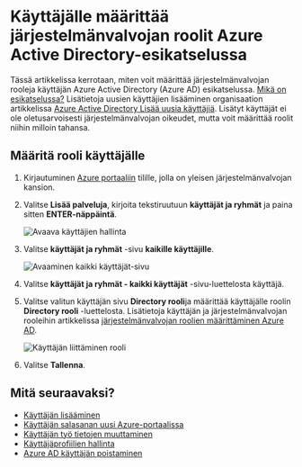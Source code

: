 <properties
    pageTitle="Käyttäjälle määrittää järjestelmänvalvojan roolit Azure Active Directory-esikatselussa | Microsoft Azure"
    description="Kerrotaan, miten voit muuttaa järjestelmänvalvojan käyttäjätiedot Azure Active Directoryssa"
    services="active-directory"
    documentationCenter=""
    authors="curtand"
    manager="femila"
    editor=""/>

<tags
    ms.service="active-directory"
    ms.workload="identity"
    ms.tgt_pltfrm="na"
    ms.devlang="na"
    ms.topic="article"
    ms.date="09/12/2016"
    ms.author="curtand"/>

# <a name="assign-a-user-to-administrator-roles-in-azure-active-directory-preview"></a>Käyttäjälle määrittää järjestelmänvalvojan roolit Azure Active Directory-esikatselussa

Tässä artikkelissa kerrotaan, miten voit määrittää järjestelmänvalvojan rooleja käyttäjän Azure Active Directory (Azure AD) esikatselussa. [Mikä on esikatselussa?](active-directory-preview-explainer.md) Lisätietoja uusien käyttäjien lisääminen organisaation artikkelissa [Azure Active Directory Lisää uusia käyttäjiä](active-directory-users-create-azure-portal.md). Lisätyt käyttäjät ei ole oletusarvoisesti järjestelmänvalvojan oikeudet, mutta voit määrittää roolit niihin milloin tahansa.

## <a name="assign-a-role-to-a-user"></a>Määritä rooli käyttäjälle

1.  Kirjautuminen [Azure portaaliin](https://portal.azure.com) tilille, jolla on yleisen järjestelmänvalvojan kansion.

2.  Valitse **Lisää palveluja**, kirjoita tekstiruutuun **käyttäjät ja ryhmät** ja paina sitten **ENTER-näppäintä**.

    ![Avaava käyttäjien hallinta](./media/active-directory-users-assign-role-azure-portal/create-users-user-management.png)

3.  Valitse **käyttäjät ja ryhmät** -sivu **kaikille käyttäjille**.

    ![Avaaminen kaikki käyttäjät-sivu](./media/active-directory-users-assign-role-azure-portal/create-users-open-users-blade.png)

4. Valitse **käyttäjät ja ryhmät - kaikki käyttäjät** -sivu-luettelosta käyttäjä.

5. Valitse valitun käyttäjän sivu **Directory rooli**ja määrittää käyttäjälle roolin **Directory rooli** -luettelosta. Lisätietoja käyttäjän ja järjestelmänvalvojan rooleihin artikkelissa [järjestelmänvalvojan roolien määrittäminen Azure AD](active-directory-assign-admin-roles.md).

      ![Käyttäjän liittäminen rooli](./media/active-directory-users-assign-role-azure-portal/create-users-assign-role.png)

6. Valitse **Tallenna**.


## <a name="whats-next"></a>Mitä seuraavaksi?

- [Käyttäjän lisääminen](active-directory-users-create-azure-portal.md)
- [Käyttäjän salasanan uusi Azure-portaalissa](active-directory-users-reset-password-azure-portal.md)
- [Käyttäjän työ tietojen muuttaminen](active-directory-users-work-info-azure-portal.md)
- [Käyttäjäprofiilien hallinta](active-directory-users-profile-azure-portal.md)
- [Azure AD käyttäjän poistaminen](active-directory-users-delete-user-azure-portal.md)
